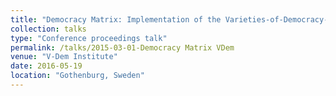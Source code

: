 ```yaml
---
title: "Democracy Matrix: Implementation of the Varieties-of-Democracy-Data by using the 15-Field-Matrix of Democracy"
collection: talks
type: "Conference proceedings talk"
permalink: /talks/2015-03-01-Democracy Matrix VDem
venue: "V-Dem Institute"
date: 2016-05-19
location: "Gothenburg, Sweden"
---
```

